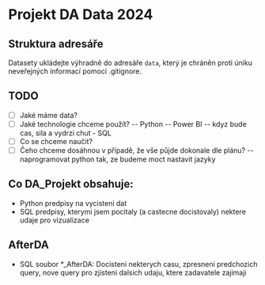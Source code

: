 # Projekt DA Data 2024

## Struktura adresáře
Datasety ukládejte výhradně do adresáře `data`, který je chráněn proti úniku neveřejných informací pomocí .gitignore.

## TODO
- [ ] Jaké máme data?
- [ ] Jaké technologie chceme použít?
      -- Python
      -- Power BI
      -- kdyz bude cas, sila a vydrzi chut - SQL
- [ ] Co se chceme naučit?
- [ ] Čeho chceme dosáhnou v případě, že vše půjde dokonale dle plánu?
      -- naprogramovat python tak, ze budeme moct nastavit jazyky

## Co DA_Projekt obsahuje:
- Python predpisy na vycisteni dat
- SQL predpisy, kterymi jsem pocitaly (a castecne docistovaly) nektere udaje pro vizualizace

## AfterDA
- SQL soubor *_AfterDA: Docisteni nekterych casu, zpresneni predchozich query, nove query pro zjisteni dalsich udaju, ktere zadavatele zajimaji

      

